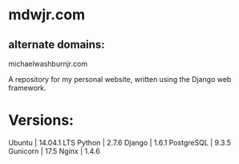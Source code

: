 mdwjr.com 
=====================
alternate domains:
---------------------
michaelwashburnjr.com

A repository for my personal website, written using the Django web framework.

Versions:
=========
Ubuntu		|	14.04.1 LTS
Python		|	2.7.6
Django		|	1.6.1
PostgreSQL 	|	9.3.5
Gunicorn 	|	17.5
Nginx		|	1.4.6